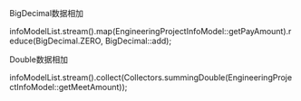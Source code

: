  BigDecimal数据相加

infoModelList.stream().map(EngineeringProjectInfoModel::getPayAmount).reduce(BigDecimal.ZERO, BigDecimal::add);

Double数据相加

infoModelList.stream().collect(Collectors.summingDouble(EngineeringProjectInfoModel::getMeetAmount));